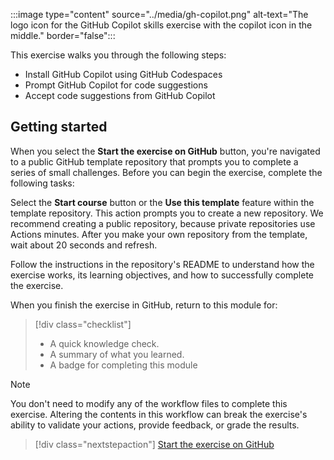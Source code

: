 :::image type="content" source="../media/gh-copilot.png" alt-text="The logo icon for the GitHub Copilot skills exercise with the copilot icon in the middle." border="false":::

This exercise walks you through the following steps:

- Install GitHub Copilot using GitHub Codespaces
- Prompt GitHub Copilot for code suggestions
- Accept code suggestions from GitHub Copilot

## Getting started

When you select the **Start the exercise on GitHub** button, you're navigated to a public GitHub template repository that prompts you to complete a series of small challenges. Before you can begin the exercise, complete the following tasks:

Select the **Start course** button or the **Use this template** feature within the template repository. This action prompts you to create a new repository. We recommend creating a public repository, because private repositories use Actions minutes. After you make your own repository from the template, wait about 20 seconds and refresh.

Follow the instructions in the repository's README to understand how the exercise works, its learning objectives, and how to successfully complete the exercise.

When you finish the exercise in GitHub, return to this module for:

> [!div class="checklist"]
> * A quick knowledge check.
> * A summary of what you learned.
> * A badge for completing this module

>[!NOTE]
> You don't need to modify any of the workflow files to complete this exercise. Altering the contents in this workflow can break the exercise's ability to validate your actions, provide feedback, or grade the results.

> [!div class="nextstepaction"]
> [Start the exercise on GitHub](https://github.com/skills/copilot-codespaces-vscode)
